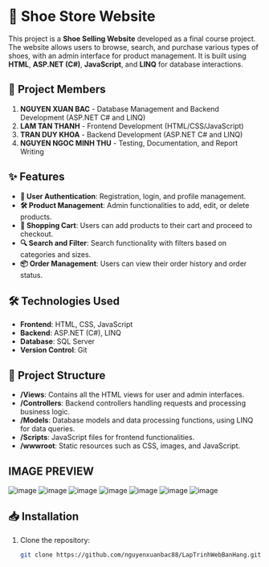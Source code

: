 # 👟 Shoe Store Website

This project is a **Shoe Selling Website** developed as a final course project. The website allows users to browse, search, and purchase various types of shoes, with an admin interface for product management. It is built using **HTML**, **ASP.NET (C#)**, **JavaScript**, and **LINQ** for database interactions.

## 👥 Project Members
1. **NGUYEN XUAN BAC** - Database Management and Backend Development (ASP.NET C# and LINQ)
2. **LAM TAN THANH** - Frontend Development (HTML/CSS/JavaScript)
3. **TRAN DUY KHOA** - Backend Development (ASP.NET C# and LINQ)
4. **NGUYEN NGOC MINH THU** - Testing, Documentation, and Report Writing

## ✨ Features
- **🔐 User Authentication**: Registration, login, and profile management.
- **🛠️ Product Management**: Admin functionalities to add, edit, or delete products.
- **🛒 Shopping Cart**: Users can add products to their cart and proceed to checkout.
- **🔍 Search and Filter**: Search functionality with filters based on categories and sizes.
- **📦 Order Management**: Users can view their order history and order status.

## 🛠️ Technologies Used
- **Frontend**: HTML, CSS, JavaScript
- **Backend**: ASP.NET (C#), LINQ
- **Database**: SQL Server
- **Version Control**: Git

## 📁 Project Structure
- **/Views**: Contains all the HTML views for user and admin interfaces.
- **/Controllers**: Backend controllers handling requests and processing business logic.
- **/Models**: Database models and data processing functions, using LINQ for data queries.
- **/Scripts**: JavaScript files for frontend functionalities.
- **/wwwroot**: Static resources such as CSS, images, and JavaScript.
## IMAGE PREVIEW
   ![image](https://github.com/user-attachments/assets/063897d6-a610-4eca-a27c-2fdc410acf9a)
   ![image](https://github.com/user-attachments/assets/29e5a9e0-70bd-44bd-a873-37f34cf26b91)
   ![image](https://github.com/user-attachments/assets/a5a392b9-3b16-4ee3-9fd9-67f11d881bcf)
   ![image](https://github.com/user-attachments/assets/06efcb49-ccac-451c-866a-bbb39bfb909a)
   ![image](https://github.com/user-attachments/assets/21a1c50d-d728-4003-914e-befd653344c1)
   ![image](https://github.com/user-attachments/assets/85d090ab-64cd-44bb-a432-f2140b921645)
   ![image](https://github.com/user-attachments/assets/c670e91c-33db-4b42-be30-39c800eda5f6)

## 📥 Installation
1. Clone the repository:
   ```bash
   git clone https://github.com/nguyenxuanbac88/LapTrinhWebBanHang.git





